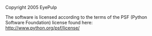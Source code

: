 Copyright 2005 EyePulp 

The software is licensed according to the terms of the PSF (Python Software Foundation) license found here: http://www.python.org/psf/license/